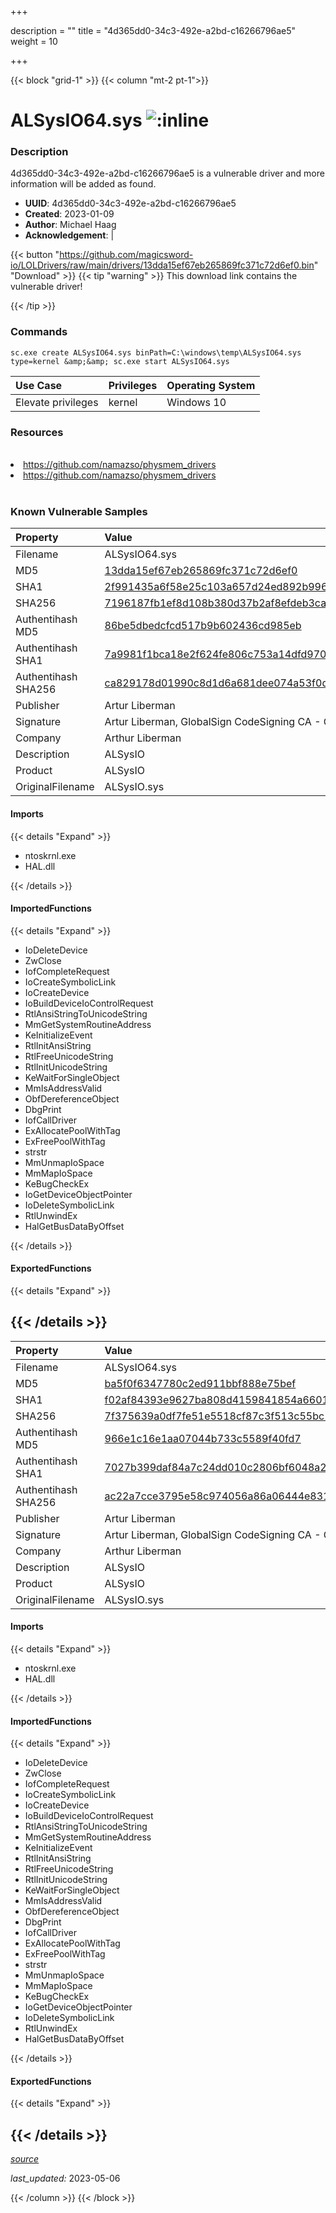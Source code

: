 +++

description = ""
title = "4d365dd0-34c3-492e-a2bd-c16266796ae5"
weight = 10

+++


{{< block "grid-1" >}}
{{< column "mt-2 pt-1">}}


# ALSysIO64.sys ![:inline](/images/twitter_verified.png) 


### Description

4d365dd0-34c3-492e-a2bd-c16266796ae5 is a vulnerable driver and more information will be added as found.
- **UUID**: 4d365dd0-34c3-492e-a2bd-c16266796ae5
- **Created**: 2023-01-09
- **Author**: Michael Haag
- **Acknowledgement**:  | [](https://twitter.com/)

{{< button "https://github.com/magicsword-io/LOLDrivers/raw/main/drivers/13dda15ef67eb265869fc371c72d6ef0.bin" "Download" >}}
{{< tip "warning" >}}
This download link contains the vulnerable driver!

{{< /tip >}}

### Commands

```
sc.exe create ALSysIO64.sys binPath=C:\windows\temp\ALSysIO64.sys type=kernel &amp;&amp; sc.exe start ALSysIO64.sys
```

| Use Case | Privileges | Operating System | 
|:---- | ---- | ---- |
| Elevate privileges | kernel | Windows 10 |

### Resources
<br>
<li><a href=" https://github.com/namazso/physmem_drivers"> https://github.com/namazso/physmem_drivers</a></li>
<li><a href="https://github.com/namazso/physmem_drivers">https://github.com/namazso/physmem_drivers</a></li>
<br>

### Known Vulnerable Samples

| Property           | Value |
|:-------------------|:------|
| Filename           | ALSysIO64.sys |
| MD5                | [13dda15ef67eb265869fc371c72d6ef0](https://www.virustotal.com/gui/file/13dda15ef67eb265869fc371c72d6ef0) |
| SHA1               | [2f991435a6f58e25c103a657d24ed892b99690b8](https://www.virustotal.com/gui/file/2f991435a6f58e25c103a657d24ed892b99690b8) |
| SHA256             | [7196187fb1ef8d108b380d37b2af8efdeb3ca1f6eefd37b5dc114c609147216d](https://www.virustotal.com/gui/file/7196187fb1ef8d108b380d37b2af8efdeb3ca1f6eefd37b5dc114c609147216d) |
| Authentihash MD5   | [86be5dbedcfcd517b9b602436cd985eb](https://www.virustotal.com/gui/search/authentihash%253A86be5dbedcfcd517b9b602436cd985eb) |
| Authentihash SHA1  | [7a9981f1bca18e2f624fe806c753a14dfd970c4e](https://www.virustotal.com/gui/search/authentihash%253A7a9981f1bca18e2f624fe806c753a14dfd970c4e) |
| Authentihash SHA256| [ca829178d01990c8d1d6a681dee074a53f0dd873fd8eef6f6161c682449ec8c5](https://www.virustotal.com/gui/search/authentihash%253Aca829178d01990c8d1d6a681dee074a53f0dd873fd8eef6f6161c682449ec8c5) |
| Publisher         | Artur Liberman |
| Signature         | Artur Liberman, GlobalSign CodeSigning CA - G2, GlobalSign Root CA - R1   |
| Company           | Arthur Liberman |
| Description       | ALSysIO |
| Product           | ALSysIO |
| OriginalFilename  | ALSysIO.sys |


#### Imports
{{< details "Expand" >}}
* ntoskrnl.exe
* HAL.dll

{{< /details >}}
#### ImportedFunctions
{{< details "Expand" >}}
* IoDeleteDevice
* ZwClose
* IofCompleteRequest
* IoCreateSymbolicLink
* IoCreateDevice
* IoBuildDeviceIoControlRequest
* RtlAnsiStringToUnicodeString
* MmGetSystemRoutineAddress
* KeInitializeEvent
* RtlInitAnsiString
* RtlFreeUnicodeString
* RtlInitUnicodeString
* KeWaitForSingleObject
* MmIsAddressValid
* ObfDereferenceObject
* DbgPrint
* IofCallDriver
* ExAllocatePoolWithTag
* ExFreePoolWithTag
* strstr
* MmUnmapIoSpace
* MmMapIoSpace
* KeBugCheckEx
* IoGetDeviceObjectPointer
* IoDeleteSymbolicLink
* RtlUnwindEx
* HalGetBusDataByOffset

{{< /details >}}
#### ExportedFunctions
{{< details "Expand" >}}

{{< /details >}}
-----
| Property           | Value |
|:-------------------|:------|
| Filename           | ALSysIO64.sys |
| MD5                | [ba5f0f6347780c2ed911bbf888e75bef](https://www.virustotal.com/gui/file/ba5f0f6347780c2ed911bbf888e75bef) |
| SHA1               | [f02af84393e9627ba808d4159841854a6601cf80](https://www.virustotal.com/gui/file/f02af84393e9627ba808d4159841854a6601cf80) |
| SHA256             | [7f375639a0df7fe51e5518cf87c3f513c55bc117db47d28da8c615642eb18bfa](https://www.virustotal.com/gui/file/7f375639a0df7fe51e5518cf87c3f513c55bc117db47d28da8c615642eb18bfa) |
| Authentihash MD5   | [966e1c16e1aa07044b733c5589f40fd7](https://www.virustotal.com/gui/search/authentihash%253A966e1c16e1aa07044b733c5589f40fd7) |
| Authentihash SHA1  | [7027b399daf84a7c24dd010c2806bf6048a230bd](https://www.virustotal.com/gui/search/authentihash%253A7027b399daf84a7c24dd010c2806bf6048a230bd) |
| Authentihash SHA256| [ac22a7cce3795e58c974056a86a06444e831d52185f9f37db88c65e14cd5bb75](https://www.virustotal.com/gui/search/authentihash%253Aac22a7cce3795e58c974056a86a06444e831d52185f9f37db88c65e14cd5bb75) |
| Publisher         | Artur Liberman |
| Signature         | Artur Liberman, GlobalSign CodeSigning CA - G2, GlobalSign Root CA - R1   |
| Company           | Arthur Liberman |
| Description       | ALSysIO |
| Product           | ALSysIO |
| OriginalFilename  | ALSysIO.sys |


#### Imports
{{< details "Expand" >}}
* ntoskrnl.exe
* HAL.dll

{{< /details >}}
#### ImportedFunctions
{{< details "Expand" >}}
* IoDeleteDevice
* ZwClose
* IofCompleteRequest
* IoCreateSymbolicLink
* IoCreateDevice
* IoBuildDeviceIoControlRequest
* RtlAnsiStringToUnicodeString
* MmGetSystemRoutineAddress
* KeInitializeEvent
* RtlInitAnsiString
* RtlFreeUnicodeString
* RtlInitUnicodeString
* KeWaitForSingleObject
* MmIsAddressValid
* ObfDereferenceObject
* DbgPrint
* IofCallDriver
* ExAllocatePoolWithTag
* ExFreePoolWithTag
* strstr
* MmUnmapIoSpace
* MmMapIoSpace
* KeBugCheckEx
* IoGetDeviceObjectPointer
* IoDeleteSymbolicLink
* RtlUnwindEx
* HalGetBusDataByOffset

{{< /details >}}
#### ExportedFunctions
{{< details "Expand" >}}

{{< /details >}}
-----



[*source*](https://github.com/magicsword-io/LOLDrivers/tree/main/yaml/4d365dd0-34c3-492e-a2bd-c16266796ae5.yaml)

*last_updated:* 2023-05-06








{{< /column >}}
{{< /block >}}
